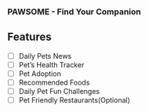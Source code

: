 ### PAWSOME - Find Your Companion

## **Features**

- [ ]  Daily Pets News
- [ ]  Pet’s Health Tracker
- [ ]  Pet Adoption
- [ ]  Recommended Foods
- [ ]  Daily Pet Fun Challenges
- [ ]  Pet Friendly Restaurants(Optional)